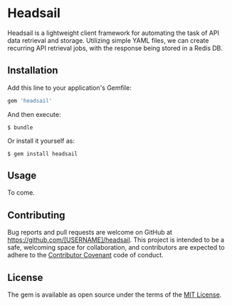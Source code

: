 # Headsail

Headsail is a lightweight client framework for automating the task of API data retrieval and storage. Utilizing simple YAML files, we can create recurring API retrieval jobs, with the response being stored in a Redis DB.

## Installation

Add this line to your application's Gemfile:

```ruby
gem 'headsail'
```

And then execute:

    $ bundle

Or install it yourself as:

    $ gem install headsail

## Usage

To come.

## Contributing

Bug reports and pull requests are welcome on GitHub at https://github.com/[USERNAME]/headsail. This project is intended to be a safe, welcoming space for collaboration, and contributors are expected to adhere to the [Contributor Covenant](http://contributor-covenant.org) code of conduct.


## License

The gem is available as open source under the terms of the [MIT License](http://opensource.org/licenses/MIT).
